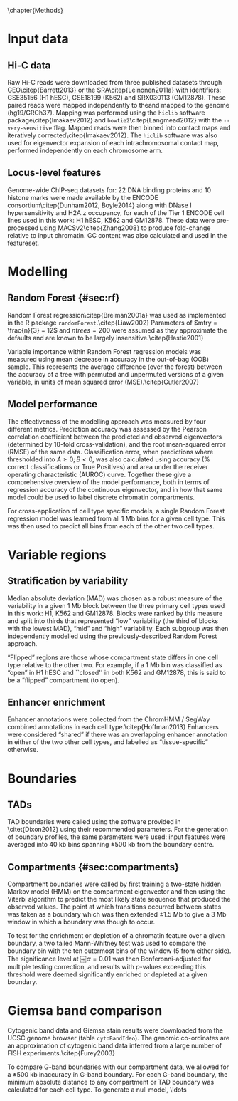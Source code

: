\chapter{Methods}

# Input data

## Hi-C data

Raw Hi-C reads were downloaded from three published datasets through
GEO\citep{Barrett2013} or the SRA\citep{Leinonen2011a} with identifiers: GSE35156 (H1 hESC), GSE18199 (K562) and SRX030113 (GM12878). These paired reads were
mapped independently to theand mapped to the genome (hg19/GRCh37). Mapping was performed using the `hiclib` software package\citep{Imakaev2012} and `bowtie2`\citep{Langmead2012} with the `--very-sensitive` flag. Mapped reads were then binned into contact maps and iteratively corrected\citep{Imakaev2012}. The `hiclib` software was also used for eigenvector expansion of each intrachromosomal contact map, performed independently on each chromosome arm.

## Locus-level features

Genome-wide ChIP-seq datasets for: 22 DNA binding proteins and 10
histone marks were made available by the ENCODE consortium\citep{Dunham2012, Boyle2014} along with
DNase I hypersensitivity and H2A.z occupancy, for each of the Tier 1
ENCODE cell lines used in this work: H1 hESC, K562 and GM12878. These
data were pre-processed using MACSv2\citep{Zhang2008} to produce fold-change
relative to input chromatin. GC content was also calculated and used in
the featureset.

# Modelling

## Random Forest {#sec:rf}

Random Forest regression\citep{Breiman2001a} was used as implemented in the R
package `randomForest`.\citep{Liaw2002} Parameters of
$mtry = \frac{n}{3} = 12$ and $ntrees =
200$ were assumed as they approximate the defaults and are known to be
largely insensitive.\citep{Hastie2001}

Variable importance within Random Forest regression models was measured
using mean decrease in accuracy in the out-of-bag (OOB) sample. This
represents the average difference (over the forest) between the accuracy
of a tree with permuted and unpermuted versions of a given variable, in
units of mean squared error (MSE).\citep{Cutler2007}

## Model performance

The effectiveness of the modelling approach was measured by four
different metrics. Prediction accuracy was assessed by the Pearson
correlation coefficient between the predicted and observed eigenvectors
(determined by 10-fold cross-validation), and the root mean-squared
error (RMSE) of the same data. Classification error, when predictions
where thresholded into $A \geq 0; B < 0$, was also calculated using
accuracy (% correct classifications or True Positives) and area under
the receiver operating characteristic (AUROC) curve.
Together these give a comprehensive overview of the model performance,
both in terms of regression accuracy of the continuous eigenvector, and
in how that same model could be used to label discrete chromatin
compartments.

For cross-application of cell type specific models, a single Random
Forest regression model was learned from all 1 Mb bins for a given cell
type. This was then used to predict all bins from each of the other two
cell types.

# Variable regions

## Stratification by variability

Median absolute deviation (MAD) was chosen as a robust measure of the
variability in a given 1 Mb block between the three primary cell types
used in this work: H1, K562 and GM12878. Blocks were ranked by this
measure and split into thirds that represented “low” variability (the
third of blocks with the lowest MAD), “mid” and “high” variability. Each
subgroup was then independently modelled using the previously-described
Random Forest approach.

“Flipped” regions are those whose compartment state
differs in one cell type relative to the other two. For example, if a 1
Mb bin was classified as “open” in H1 hESC and ``closed'' in both K562
and GM12878, this is said to be a “flipped” compartment (to open).

## Enhancer enrichment

Enhancer annotations were collected from the ChromHMM / SegWay combined
annotations in each cell type.\citep{Hoffman2013} Enhancers were considered
“shared” if there was an overlapping enhancer annotation in either of
the two other cell types, and labelled as “tissue-specific” otherwise.

# Boundaries

## TADs

TAD boundaries were called using the software provided in \citet{Dixon2012} using their recommended parameters. For the generation
of boundary profiles, the same parameters were used: input features were
averaged into 40 kb bins spanning $\pm500$ kb from the boundary centre.

## Compartments {#sec:compartments}

Compartment boundaries were called by first training a two-state hidden
Markov model (HMM) on the compartment eigenvector and then using the
Viterbi algorithm to predict the most likely state sequence that
produced the observed values. The point at which transitions occurred
between states was taken as a boundary which was then extended $\pm 1.5$
Mb to give a 3 Mb window in which a boundary was though to occur.

To test for the enrichment or depletion of a chromatin feature over a given boundary, a two tailed Mann-Whitney test was used to compare the boundary bin with the ten outermost bins of the window (5 from either side). The significance level at ￼$\alpha = 0.01$ was then Bonferonni-adjusted for multiple testing correction, and results with _p_-values exceeding this threshold were deemed significantly enriched or depleted at a given boundary.

# Giemsa band comparison

Cytogenic band data and Giemsa stain results were downloaded from the
UCSC genome browser (table `cytoBandIdeo`). The
genomic co-ordinates are an approximation of cytogenic band data
inferred from a large number of FISH experiments.\citep{Furey2003}

To compare G-band boundaries with our compartment data, we allowed for a
$\pm 500$ kb inaccuracy in G-band boundary. For each G-band boundary,
the minimum absolute distance to any compartment or TAD boundary was
calculated for each cell type. To generate a null model, \ldots
